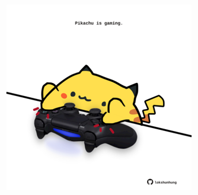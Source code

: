 <!-- built at 26/12/2023, 05:00:39 UTC -->
<p align="center">
  <img width="500" height="500" src="./ReadmeImage.svg">
</p>
